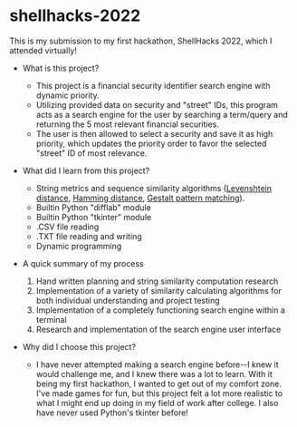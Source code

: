# shellhacks-2022

This is my submission to my first hackathon, ShellHacks 2022, which I attended virtually!

- What is this project?
  - This project is a financial security identifier search engine with dynamic priority.
  - Utilizing provided data on security and "street" IDs, this program acts as a search engine for the user by searching a term/query and returning the 5 most relevant financial securities.
  - The user is then allowed to select a security and save it as high priority, which updates the priority order to favor the selected "street" ID of most relevance.

- What did I learn from this project?
  - String metrics and sequence similarity algorithms ([Levenshtein distance](https://en.wikipedia.org/wiki/Levenshtein_distance), [Hamming distance](https://en.wikipedia.org/wiki/Hamming_distance), [Gestalt pattern matching](https://en.wikipedia.org/wiki/Gestalt_Pattern_Matching)).
  - Builtin Python "difflab" module
  - Builtin Python "tkinter" module
  - .CSV file reading
  - .TXT file reading and writing
  - Dynamic programming

- A quick summary of my process
  1. Hand written planning and string similarity computation research
  2. Implementation of a variety of similarity calculating algorithms for both individual understanding and project testing
  5. Implementation of a completely functioning search engine within a terminal
  6. Research and implementation of the search engine user interface

- Why did I choose this project?
  - I have never attempted making a search engine before--I knew it would challenge me, and I knew there was a lot to learn. With it being my first hackathon, I wanted to get out of my comfort zone. I've made games for fun, but this project felt a lot more realistic to what I might end up doing in my field of work after college. I also have never used Python's tkinter before!
